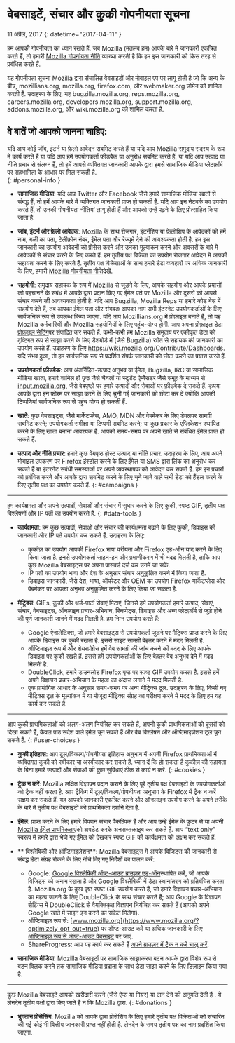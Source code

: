 # वेबसाइटें, संचार और कुकी गोपनीयता सूचना

11 अप्रैल, 2017
{: datetime="2017-04-11" }

हम आपकी गोपनीयता का ध्यान रखते हैं. जब Mozilla (मतलब हम) आपके बारे में जानकारी एकत्रित करते हैं, तो हमारी [Mozilla गोपनीयता नीति](https://www.mozilla.org/privacy/) व्याख्या करती है कि हम इस जानकारी को किस तरह से प्रबंधित करते हैं.

यह गोपनीयता सूचना Mozilla द्वारा संचालित वेबसाइटों और मोबाइल एप पर लागू होती है जो कि अन्य के बीच, mozillians.org, mozilla.org, firefox.com, और webmaker.org डोमेन को शामिल करती हैं. उदाहरण के लिए, यह bugzilla.mozilla.org, reps.mozilla.org, careers.mozilla.org, developers.mozilla.org, support.mozilla.org, addons.mozilla.org, और wiki.mozilla.org को शामिल करता है.

## वे बातें जो आपको जानना चाहिए:

यदि आप कोई जॉब, इंटर्न या फ़ेलो आवेदन सबमिट करते हैं या यदि आप Mozilla समुदाय सदस्य के रूप में कार्य करते हैं या यदि आप हमें उपयोगकर्ता फ़ीडबैक या अनुरोध सबमिट करते हैं, या यदि आप उत्पाद या नीति प्रचार से संलग्न हैं, तो हमें आपसे व्यक्तिगत जानकारी आपके द्वारा हमसे सामाजिक मीडिया प्लेटफ़ॉर्म पर सहभागिता के आधार पर मिल सकती है.   
{: #personal-info }

* **सामाजिक मीडिया**: यदि आप Twitter और Facebook जैसे हमारे सामाजिक मीडिया खातों से संबद्ध हैं, तो हमें आपके बारे में व्यक्तिगत जानकारी प्राप्त हो सकती है. यदि आप इन नेटवर्क का उपयोग करते हैं, तो उनकी गोपनीयता नीतियां लागू होती हैं और आपको उन्हें पढ़ने के लिए प्रोत्साहित किया जाता है.  

* **जॉब, इंटर्न और फ़ेलो आवेदक**: Mozilla के साथ रोजगार, इंटर्नशिप या फ़ेलोशिप के आवेदकों को हमें नाम, गली का पता, टेलीफ़ोन नंबर, ईमेल पता और रेज्यूमे देने की आवश्यकता होती है. हम इस जानकारी का उपयोग आवेदनों को प्रोसेस करने और उनका मूल्यांकन करने और अवसरों के बारे में आवेदकों से संचार करने के लिए करते हैं. हम तृतीय पक्ष विक्रेता का उपयोग रोजगार आवेदन में आपकी सहायता करने के लिए करते हैं. तृतीय पक्ष विक्रेताओं के साथ हमारे डेटा व्यवहारों पर अधिक जानकारी के लिए, हमारी [Mozilla गोपनीयता नीति](https://www.mozilla.org/privacy/)देखें. 

* **सहयोगी**: समुदाय सहायक के रूप में Mozilla से जुड़ने के लिए, आपके सहयोग और आपके प्रयासों को पहचानने के संबंध में आपके द्वारा प्रदान किए गए ईमेल पते पर Mozilla और दूसरों को आपसे संचार करने की आवश्यकता होती है. यदि आप Bugzilla, Mozilla Reps या हमारे कोड बेस में सहयोग देते हैं, तब आपका ईमेल पता और संभवतः आपका नाम सभी इंटरनेट उपयोगकर्ताओं के लिए सार्वजनिक रूप से उपलब्ध किया जाएगा. यदि आप Mozillians.org में प्रोफ़ाइल बनाते हैं, तो यह Mozilla कर्मचारियों और Mozilla सहयोगियों के लिए पहुंच-योग्य होगी. आप अपना प्रोफ़ाइल डेटा [प्रोफ़ाइल सेटिंग](https://mozillians.org/user/edit)पर संपादित कर सकते हैं. कभी-कभी हम Mozilla समुदाय पर एकीकृत डेटा को दृष्टिगत रूप से साझा करने के लिए डैशबोर्ड में (जैसे Bugzilla) स्रोत से सहायक की जानकारी का उपयोग करते हैं. उदाहरण के लिए <https://wiki.mozilla.org/Contribute/Dashboards>. यदि संभव हुआ, तो हम सार्वजनिक रूप से प्रदर्शित संपर्क जानकारी को छोटा करने का प्रयास करते हैं.

* **उपयोगकर्ता फ़ीडबैक**:  आप अंतर्निहित-उत्पाद अनुभव या ईमेल, Bugzilla, IRC या सामाजिक मीडिया खाता, हमारे शामिल हों पृष्ठ जैसे चैनलों या स्टूडेंट ऐम्बैसडर जैसे समूह के माध्यम से  [input.mozilla.org](https://input.mozilla.org/), जैसे वेबपृष्ठों पर हमारे उत्पादों और सेवाओं पर फ़ीडबैक दे सकते हैं. कृपया आपके द्वारा इन फ़ोरम पर साझा करने के लिए चुनी गई जानकारी को छोटा कर दें क्योंकि आपकी टिप्पणियां सार्वजनिक रूप से पहुंच योग्य हो सकती हैं.

* **खाते**: कुछ वेबसाइट्स, जैसे मार्केटप्लेस, AMO, MDN और वेबमेकर के लिए डेवलपर सामग्री सबमिट करने; उपयोगकर्ता समीक्षा या टिप्पणी सबमिट करने; या कुछ प्रकार के एप्लिकेशन स्थापित करने के लिए खाता बनाना आवश्यक है.  आपको समय-समय पर अपने खाते से संबंधित ईमेल प्राप्त हो सकते हैं. 

* **उत्पाद और नीति प्रचार**:  हमारे कुछ वेबपृष्ठ होस्ट उत्पाद या नीति प्रचार. उदाहरण के लिए, आप अपने मोबाइल उपकरण पर Firefox इंस्टॉल करने के लिए ईमेल या SMS द्वारा लिंक का अनुरोध कर सकते हैं या इंटरनेट संबंधी समस्याओं पर अपने व्यवस्थापक को आवेदन कर सकते हैं. हम इन प्रचारों को प्रबंधित करने और आपके द्वारा सबमिट करने के लिए चुने जाने वाले सभी डेटा को हैंडल करने के लिए तृतीय पक्ष का उपयोग करते हैं.
{: #campaigns }

---------------------------------------

हम कार्यक्षमता और अपने उत्पादों, सेवाओं और संचार में सुधार करने के लिए कुकी, स्पष्ट GIF, तृतीय पक्ष विश्लेषणों और IP पतों का उपयोग करते हैं. 
{: #data-tools }

* **कार्यक्षमता**: हम कुछ उत्पादों, सेवाओं और संचार की कार्यक्षमता बढ़ाने के लिए कुकी, डिवाइस की जानकारी और IP पते उपयोग कर सकते हैं. उदाहरण के लिए:
    * कुकीज़ का उपयोग आपकी Firefox भाषा वरीयता और Firefox एड-ऑन याद करने के लिए किया जाता है. इनसे उपयोगकर्ता साइन-इन और प्रमाणीकरण में भी मदद मिलती है, ताकि आप कुछ Mozilla वेबसाइट्स पर अपना पासवर्ड दर्ज कर उनमें जा सकें.  
    * IP पतों का उपयोग भाषा और देश के अनुसार संचार अनुकूलित करने में किया जाता है.  
    * डिवाइस जानकारी, जैसे देश, भाषा, ऑपरेटर और OEM का उपयोग Firefox मार्केटप्लेस और वेबमेकर पर आपका अनुभव अनुकूलित करने के लिए किया जा सकता है.

* **मैट्रिक्स**: GIFs, कुकी और थर्ड-पार्टी सेवाएं मिटाएं, जिनसे हमें उपयोगकर्ता हमारे उत्पाद, सेवाएं, संचार, वेबसाइट्स, ऑनलाइन प्रचार-अभियान, स्निप्पेट्स, डिवाइस और अन्य प्लेटफ़ॉर्म से जुड़े होने की पूर्ण जानकारी जानने में मदद मिलती है. हम निम्न उपयोग करते हैं:
    * Google ऐनालेटिक्स, जो हमारे वेबसाइट्स से उपयोगकर्ता जुड़ने पर मैट्रिक्स प्राप्त करने के लिए आपके डिवाइस पर कुकी रखता है.      इससे साइट सामग्री बेहतर करने में मदद मिलती है.  
    * ऑप्टिमाइज़ रूप में और शेयरप्रोग्रेस हमें वेब सामग्री की जांच करने की मदद के लिए आपके डिवाइस पर कुकी रखते हैं.  इससे हमें उपयोगकर्ताओं के लिए बेहतर वेब अनुभव देने में मदद मिलती है.
    * DoubleClick, हमारे डाउनलोड Firefox पृष्ठ पर स्पष्ट GIF उपयोग करता है.  इससे हमें अपने विज्ञापन प्रचार-अभियान के महत्व का अंदाज लगाने में मदद मिलती है.
    * एक प्रायोगिक आधार के अनुसार समय-समय पर अन्य मीट्रिक्स टूल. उदाहरण के लिए, किसी नए मीट्रिक्स टूल के मूल्यांकन में या मौजूदा मीट्रिक्स संग्रह का परीक्षण करने में मदद के लिए हम यह कार्य कर सकते हैं.

---------------------------------------

आप कुकी प्राथमिकताओं को अलग-अलग नियंत्रित कर सकते हैं, अपनी कुकी प्राथमिकताओं को दूसरों को दिखा सकते हैं, केवल पाठ संदेश वाले ईमेल चुन सकते हैं और वेब विश्लेषण और ऑप्टिमाइज़ेशन टूल चुन सकते हैं. 
{: #user-choices }

* **कुकी इतिहास**: आप टूल/विकल्प/गोपनीयता इतिहास अनुभाग में अपनी Firefox प्राथमिकताओं में व्यक्तिगत कुकी को स्वीकार या अस्वीकार कर सकते हैं. ध्यान दें कि हो सकता है कुकीज़ की सहायता के बिना हमारे उत्पादों और सेवाओं की कुछ सुविधाएं ठीक से कार्य न करें.
{: #cookies }

* **ट्रैक न करें**: Mozilla लक्षित विज्ञापन प्रदान कराने के लिए पूरे तृतीय पक्ष वेबसाइटों के उपयोगकर्ताओं को ट्रैक नहीं करता है.  आप ट्रैकिंग में टूल/विकल्प/गोपनीयता अनुभाग के Firefox में ट्रैक न करें सक्षम कर सकते हैं. यह आपको जानकारी एकत्रित करने और ऑनलाइन उपयोग करने के अपने तरीके के बारे में तृतीय पक्ष वेबसाइटों को प्राथमिकता दर्शाने देता है.  

* **ईमेल**: प्राप्त करने के लिए हमारे विपणन संचार वैकल्पिक हैं और आप उन्हें ईमेल के फ़ुटर से या अपनी [Mozilla ईमेल प्राथमिकताएं](https://www.mozilla.org/newsletter/recovery/)को अपडेट करके अनसब्सक्राइब कर सकते हैं. आप “text only” स्वरूप में हमारे द्वारा भेजे गए ईमेल को देखकर स्पष्ट GIF की कार्यक्षमता को अक्षम कर सकते हैं.  

* ** विश्लेषिकी और ऑप्टिमाइज़ेशन**: Mozilla वेबसाइट्स में आपके विजिट्स की जानकारी से संबद्ध डेटा संग्रह रोकने के लिए नीचे दिए गए निर्देशों का पालन करें:
   *  Google: [Google विश्लेषिकी ऑप्ट-आउट ब्राउज़र एड-ऑन](https://tools.google.com/dlpage/gaoptout)स्थापित करें, जो आपके विजिट्स को अनाम रखता है और Google विश्लेषिकी में डेटा स्थानांतरण को प्रतिबंधित करता है. Mozilla.org के कुछ पृष्ठ स्पष्ट GIF उपयोग करते हैं, जो हमारे विज्ञापन प्रचार-अभियान का महत्व जानने के लिए DoubleClick के साथ संचार करते हैं; आप Google के विज्ञापन सेटिंग्स में DoubleClick से वैयक्तिकृत विज्ञापन नियंत्रित कर सकते हैं (आपको अपने Google खाते में साइन इन करने का संकेत मिलेगा).
   *  ऑप्टिमाइज़ रूप से: [www.mozilla.org](https://www.mozilla.org/?optimizely_opt_out=true) पर ऑप्ट-आउट करें या अधिक जानकारी के लिए [ऑप्टिमाइज़ रूप से ऑप्ट-आउट वेबसाइट](https://www.optimizely.com/opt_out) पर जाएं. 
   *  ShareProgress: आप यह कार्य कर सकते हैं [अपने ब्राउज़र में ट्रैक न करें चालू करें](https://support.mozilla.org/kb/how-do-i-turn-do-not-track-feature).

* **सामाजिक मीडिया**: Mozilla वेबसाइटों पर सामाजिक साझाकरण बटन आपके द्वारा विशेष रूप से बटन क्लिक करने तक सामाजिक मीडिया प्रदाता के साथ डेटा साझा करने के लिए डिज़ाइन किया गया है.

---------------------------------------

कुछ Mozilla वेबसाइटें आपको खरीदारी करने (जैसे ऐप्स या गियर) या दान देने की अनुमति देती हैं . ये लेनदेन तृतीय पक्षों द्वारा किए जाते हैं न कि Mozilla द्वारा. 
{: #donations }

* **भुगतान प्रोसेसिंग**:   Mozilla को आपके द्वारा प्रोसेसिंग के लिए हमारे तृतीय पक्ष विक्रेताओं को संचारित की गई कोई भी वित्तीय जानकारी प्राप्त नहीं होती है. लेनदेन के समय तृतीय पक्ष का नाम प्रदर्शित किया जाएगा.  
